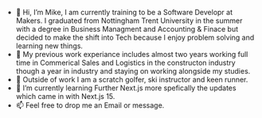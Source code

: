 - 👋 Hi, I’m Mike, I am currently training to be a Software Developr at Makers. I graduated from Nottingham Trent University in the summer with a degree in Business Managment and Accounting & Finace but decided to make the shift into Tech because I enjoy problem solving and learning new things. 
- :briefcase: My previous work experiance includes almost two years working full time in Commerical Sales and Logistics in the constructon industry though a year in industry and staying on working alongside my studies.
- 👀 Outside of work I am a scratch golfer, ski instructor and keen runner. 
- 🌱 I’m currently learning Further Next.js more spefically the updates which came in with Next.js 15. 
- 📫 Feel free to drop me an Email or message.

<!---
Mike-W00d/Mike-W00d is a ✨ special ✨ repository because its `README.md` (this file) appears on your GitHub profile.
You can click the Preview link to take a look at your changes.
--->

